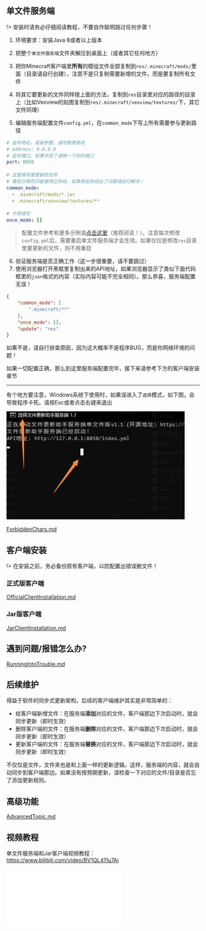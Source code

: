 ## 单文件服务端

!> 安装时请务必仔细阅读教程，不要自作聪明跳过任何步骤！

1. 环境要求：安装Java 8或者以上版本
2. 把整个`单文件服务端`文件夹解压到桌面上（或者其它任何地方）
3. 把你Minecraft客户端里**所有**的模组文件全部复制到`res/.minecraft/mods/`里面（目录请自行创建），注意不是只复制需要新增的文件，而是要复制所有文件

4. 将其它要更新的文件同样按上面的方法，复制到`res`目录里对应的路径的目录上（比如Vexview的贴图复制到`res/.minecraft/vexview/textures/`下，其它文件同理）
5. 编辑服务端配置文件`config.yml`，在`common_mode`下写上所有需要参与更新路径

```yaml
# 监听地址，高级参数，请勿随意修改
# address: 0.0.0.0
# 监听端口，如果冲突了请换一个别的端口
port: 8850

# 这里填写要更新的文件
# 路径分隔符只能使用正斜线，如果用反斜线出了问题请自行解决！
common_mode:
  - .minecraft/mods/*.jar
  - .minecraft/vexview/textures/**

# 不用填写
once_mode: []
```

> 配置文件参考和更多示例请[点击这里](ServerConfigurationReference.md)（推荐阅读！）。注意每次修改`config.yml`后，需要重启单文件服务端才会生效。如果仅仅是修改`res`目录里要更新的文件，则不用重启

6. 验证服务端是否正确工作（这一步很重要，请不要跳过）
7. 使用浏览器打开黑框里复制出来的API地址，如果浏览器显示了类似下面代码框里的`json`格式的内容（实际内容可能不完全相同）。那么恭喜，服务端配置无误！

```json
{
    "common_mode": [
        ".minecraft/**"
    ],
    "once_mode": [],
    "update": "res"
}
```

如果不是，请自行排查原因，因为这大概率不是程序BUG，而是你网络环境的问题！

如果一切配置正确，那么到这里服务端配置完毕，接下来请参考下方的客户端安装章节

---

有个地方要注意，Windows系统下使用时，如果误进入了`选择`模式，如下图，会导致程序卡死。请按Esc或者点击右键来退出

![image-20220105225843121](LittleServerInstallation.assets/image-20220105225843121.png)



[ForbiddenChars.md](ForbiddenChars.md ':include')

## 客户端安装

!> 在安装之前，务必备份原有客户端，以防配置出错误删文件！

<!-- tabs:start -->

### **正式版客户端**

[OfficialClientInstallation.md](OfficialClientInstallation.md ':include')

### **Jar版客户端**

[JarClientInstallation.md](JarClientInstallation.md ':include')

<!-- tabs:end -->

## 遇到问题/报错怎么办?

[RunningIntoTrouble.md](RunningIntoTrouble.md ':include')

## 后续维护

得益于软件的同步式更新架构，后续的客户端维护其实是非常简单的：

+ 给客户端新增文件：在服务端**添加**对应的文件，客户端那边下次启动时，就会同步更新（即时生效）
+ 删除客户端的文件：在服务端**删除**对应的文件，客户端那边下次启动时，就会同步更新（即时生效）
+ 更新客户端的文件：在服务端**替换**对应的文件，客户端那边下次启动时，就会同步更新（即时生效）

不仅仅是文件，文件夹也是和上面一样的更新逻辑。这样，服务端的内容，就会自动同步到客户端那边。如果没有按预期更新，请检查一下对应的文件/目录是否忘了添加更新规则。

## 高级功能

[AdvancedTopic.md](AdvancedTopic.md ':include')

## 视频教程

单文件服务端和Jar客户端视频教程：https://www.bilibili.com/video/BV1QL411u7Aj

<div class="bilibli-video-wrapper"><iframe src="//player.bilibili.com/player.html?bvid=BV1QL411u7Aj&page=1" scrolling="no" border="0" frameborder="no" framespacing="0" allowfullscreen="true"> </iframe></div>